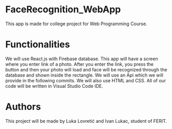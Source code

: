 # FaceRecognition_WebApp
This app is made for college project for Web Programming Course.

# Functionalities
We will use React.js with Firebase database. This app will have a screen where you enter link of a photo. After you enter the link, you press the button and then your photo will load and face will be recognized through the database and shown inside the rectangle. We will use an Api which we will provide in the following commits. We will also use HTML and CSS. All of our code will be written in Visual Studio Code IDE.

# Authors
This project will be made by Luka Lovretić and Ivan Lukac, student of FERIT.